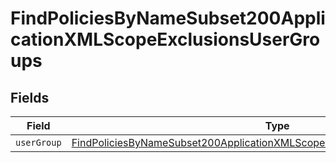# FindPoliciesByNameSubset200ApplicationXMLScopeExclusionsUserGroups


## Fields

| Field                                                                                                                                                                                 | Type                                                                                                                                                                                  | Required                                                                                                                                                                              | Description                                                                                                                                                                           |
| ------------------------------------------------------------------------------------------------------------------------------------------------------------------------------------- | ------------------------------------------------------------------------------------------------------------------------------------------------------------------------------------- | ------------------------------------------------------------------------------------------------------------------------------------------------------------------------------------- | ------------------------------------------------------------------------------------------------------------------------------------------------------------------------------------- |
| `userGroup`                                                                                                                                                                           | [FindPoliciesByNameSubset200ApplicationXMLScopeExclusionsUserGroupsUserGroup](../../models/operations/findpoliciesbynamesubset200applicationxmlscopeexclusionsusergroupsusergroup.md) | :heavy_minus_sign:                                                                                                                                                                    | N/A                                                                                                                                                                                   |